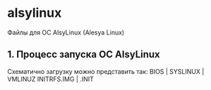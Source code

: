# alsylinux
Файлы для ОС AlsyLinux (Alesya Linux)

## 1. Процесс запуска ОС AlsyLinux

Схематично загрузку можно представить так:
  BIOS
   |
  SYSLINUX
   |
  VMLINUZ
  INITRFS.IMG
   |
  .INIT


